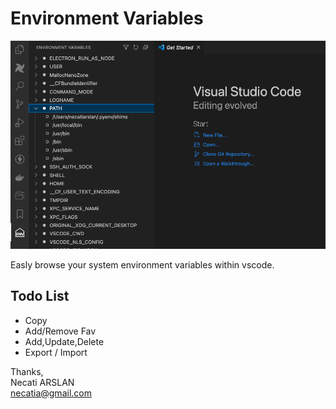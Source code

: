 # Environment Variables

![screenshoot](./media/screenshot1.png)

Easly browse your system environment variables within vscode.

## Todo List
- Copy
- Add/Remove Fav
- Add,Update,Delete
- Export / Import



Thanks, \
Necati ARSLAN \
necatia@gmail.com